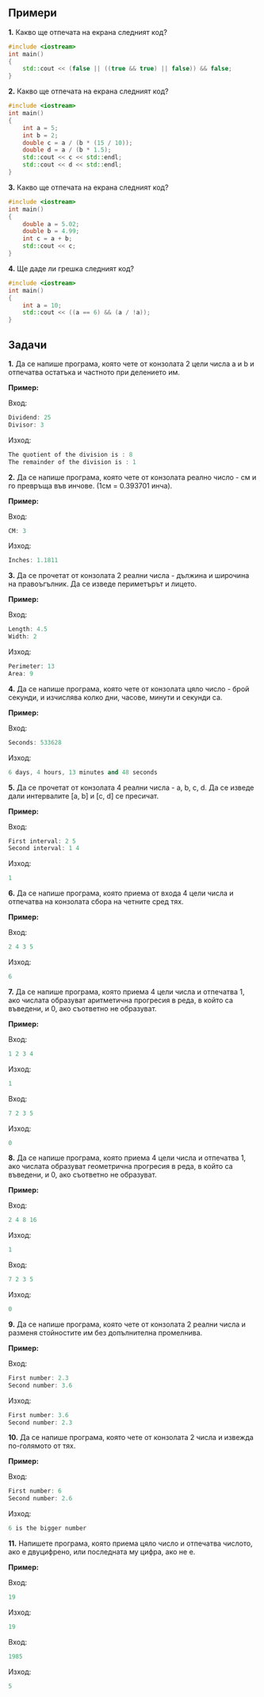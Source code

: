 ## Примери
**1.** Какво ще отпечата на екрана следният код?
```c++
#include <iostream>
int main()
{
    std::cout << (false || ((true && true) || false)) && false;
}
```
**2.** Какво ще отпечата на екрана следният код?
```c++
#include <iostream>
int main()
{
    int a = 5;
    int b = 2;
    double c = a / (b * (15 / 10));
    double d = a / (b * 1.5);
    std::cout << c << std::endl;
    std::cout << d << std::endl;
}
```
**3.** Какво ще отпечата на екрана следният код?
```c++
#include <iostream>
int main()
{
    double a = 5.02;
    double b = 4.99;
    int c = a + b;
    std::cout << c;
}
```
**4.** Ще даде ли грешка следният код?
```c++
#include <iostream>
int main()
{
    int a = 10;
    std::cout << ((a == 6) && (a / !a));
}
```
## Задачи
**1.** Да се напише програма, която чете от конзолата 2 цели числа a и b и отпечатва остатъка и частното при делението им.

**Пример:**

Вход:
```c++
Dividend: 25
Divisor: 3
```

Изход:
```c++
The quotient of the division is : 8
The remainder of the division is : 1

```
**2.** Да се напише програма, която чете от конзолата реално число - см и го превръща във инчове.
(1см  = 0.393701 инча).

**Пример:**

Вход:
```c++
CM: 3
```

Изход:
```c++
Inches: 1.1811
```
**3.** Да се прочетат от конзолата 2 реални числа - дължина и широчина на правоъгълник. Да се изведе периметърът и лицето.
 
 **Пример:**

Вход:
```c++
Length: 4.5
Width: 2
```
Изход:
```c++
Perimeter: 13
Area: 9
```
**4.** Да се напише програма, която чете от конзолата цяло число - брой секунди, и изчислява колко дни, часове, минути и секунди са.

**Пример:**

Вход:
```c++
Seconds: 533628
```
Изход:
```c++
6 days, 4 hours, 13 minutes and 48 seconds
```
**5.** Да се прочетат от конзолата 4 реални числа - a, b, c, d. Да се изведе дали интервалите [a, b] и [c, d] се пресичат.

 **Пример:**

Вход:
```c++
First interval: 2 5
Second interval: 1 4
```
Изход:
```c++
1
```
**6.**  Да се напише програма, която приема от входа 4 цели числа и отпечатва на конзолата сбора на четните сред тях.

**Пример:**

Вход:
```c++
2 4 3 5
```

Изход:
```c++
6
```
**7.** Да се напише програма, която приема 4 цели числа и отпечатва 1, ако числата образуват аритметична прогресия в реда, в който са въведени, и 0, ако съответно не образуват.

**Пример:**

Вход:
```c++
1 2 3 4
```
Изход:
```c++
1
```
Вход:
```c++
7 2 3 5
```
Изход:
```c++
0
```
**8.** Да се напише програма, която приема 4 цели числа и отпечатва 1, ако числата образуват геометрична прогресия в реда, в който са въведени, и 0, ако съответно не образуват.

**Пример:**

Вход:
```c++
2 4 8 16
```
Изход:
```c++
1
```
Вход:
```c++
7 2 3 5
```
Изход:
```c++
0
```
**9.** Да се напише програма, която чете от конзолата 2 реални числа и разменя стойностите им без допълнителна промелнива.

**Пример:**

Вход:
```c++
First number: 2.3
Second number: 3.6
```
Изход:
```c++
First number: 3.6
Second number: 2.3
```

**10.** Да се напише програма, която чете от конзолата 2 числа и извежда по-голямото от тях.

**Пример:**

Вход:
```c++
First number: 6
Second number: 2.6
```
Изход:
```c++
6 is the bigger number
```
**11.** Напишете програма, която приема цяло число и отпечатва числото, ако е двуцифрено, или последната му цифра, ако не е.

**Пример:**

Вход:
```c++
19
```
Изход:
```c++
19
```
Вход:
```c++
1985
```
Изход:
```c++
5
```

